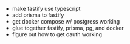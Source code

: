 - make fastify use typescript
- add prisma to fastify
- get docker compose w/ postgress working
- glue together fastify, prisma, pg, and docker
- figure out how to get oauth working
